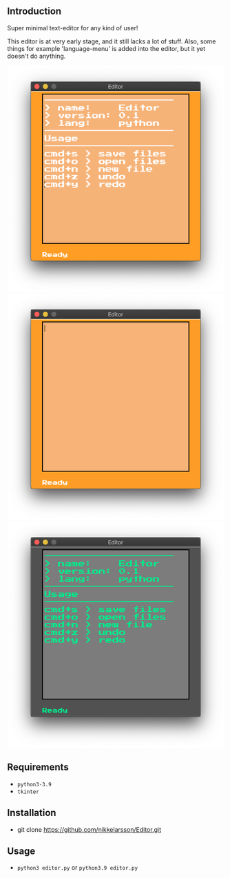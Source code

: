 ## Introduction
Super minimal text-editor for any kind of user!

This editor is at very early stage, and it still lacks
a lot of stuff. Also, some things for example 'language-menu' is
added into the editor, but it yet doesn't do anything.

![Screenshot](photos/editor_daym.png)
![Screenshot](photos/editor_daym2.png)
![Screenshot](photos/editor_nightm.png)

## Requirements
* `python3-3.9`
* `tkinter`

## Installation
* git clone https://github.com/nikkelarsson/Editor.git

## Usage
* `python3 editor.py` or `python3.9 editor.py`
